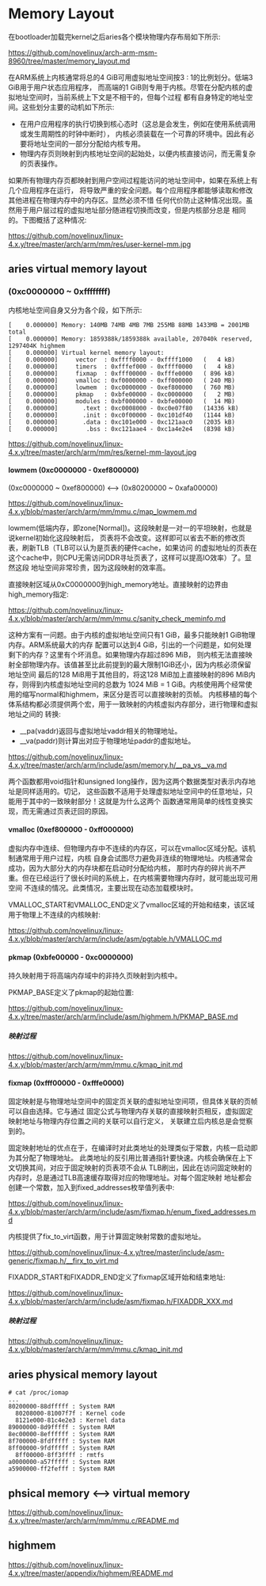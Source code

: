 Memory Layout
========================================

在bootloader加载完kernel之后aries各个模块物理内存布局如下所示:

https://github.com/novelinux/arch-arm-msm-8960/tree/master/memory_layout.md

在ARM系统上内核通常将总的4 GiB可用虚拟地址空间按3 : 1的比例划分。低端3 GiB用于用户状态应用程序，
而高端的1 GiB则专用于内核。尽管在分配内核的虚拟地址空间时，当前系统上下文是不相干的，但每个过程
都有自身特定的地址空间。这些划分主要的动机如下所示:

* 在用户应用程序的执行切换到核心态时（这总是会发生，例如在使用系统调用或发生周期性的时钟中断时），
  内核必须装载在一个可靠的环境中。因此有必要将地址空间的一部分分配给内核专用。
* 物理内存页则映射到内核地址空间的起始处，以便内核直接访问，而无需复杂的页表操作。

如果所有物理内存页都映射到用户空间过程能访问的地址空间中，如果在系统上有几个应用程序在运行，
将导致严重的安全问题。每个应用程序都能够读取和修改其他进程在物理内存中的内存区。显然必须不惜
任何代价防止这种情况出现。虽然用于用户层过程的虚拟地址部分随进程切换而改变，但是内核部分总是
相同的。下图概括了这种情况:

https://github.com/novelinux/linux-4.x.y/tree/master/arch/arm/mm/res/user-kernel-mm.jpg

aries virtual memory layout
----------------------------------------

### (0xc0000000 ~ 0xffffffff)

内核地址空间自身又分为各个段，如下所示:

```
[    0.000000] Memory: 140MB 74MB 4MB 7MB 255MB 88MB 1433MB = 2001MB total
[    0.000000] Memory: 1859388k/1859388k available, 207040k reserved, 1297404K highmem
[    0.000000] Virtual kernel memory layout:
[    0.000000]     vector  : 0xffff0000 - 0xffff1000   (   4 kB)
[    0.000000]     timers  : 0xfffef000 - 0xffff0000   (   4 kB)
[    0.000000]     fixmap  : 0xfff00000 - 0xfffe0000   ( 896 kB)
[    0.000000]     vmalloc : 0xf0000000 - 0xff000000   ( 240 MB)
[    0.000000]     lowmem  : 0xc0000000 - 0xef800000   ( 760 MB)
[    0.000000]     pkmap   : 0xbfe00000 - 0xc0000000   (   2 MB)
[    0.000000]     modules : 0xbf000000 - 0xbfe00000   (  14 MB)
[    0.000000]       .text : 0xc0008000 - 0xc0e07f80   (14336 kB)
[    0.000000]       .init : 0xc0f00000 - 0xc101df40   (1144 kB)
[    0.000000]       .data : 0xc101e000 - 0xc121aac0   (2035 kB)
[    0.000000]        .bss : 0xc121aae4 - 0xc1a4e2e4   (8398 kB)
```

https://github.com/novelinux/linux-4.x.y/tree/master/arch/arm/mm/res/kernel-mm-layout.jpg

#### lowmem (0xc0000000 - 0xef800000)

(0xc0000000 ~ 0xef800000) <--> (0x80200000 ~ 0xafa00000)

https://github.com/novelinux/linux-4.x.y/blob/master/arch/arm/mm/mmu.c/map_lowmem.md

lowmem(低端内存，即zone[Normal])。这段映射是一对一的平坦映射，也就是说kernel初始化这段映射后，
页表将不会改变。这样即可以省去不断的修改页表，刷新TLB（TLB可以认为是页表的硬件cache，如果访问
的虚拟地址的页表在这个cache中，则CPU无需访问DDR寻址页表了，这样可以提高IO效率）了。显然这段
地址空间非常珍贵，因为这段映射的效率高。

直接映射区域从0xC0000000到high_memory地址。直接映射的边界由high_memory指定:

https://github.com/novelinux/linux-4.x.y/blob/master/arch/arm/mm/mmu.c/sanity_check_meminfo.md

这种方案有一问题。由于内核的虚拟地址空间只有1 GiB，最多只能映射1 GiB物理内存。ARM系统最大的内存
配置可以达到4 GiB，引出的一个问题是，如何处理剩下的内存？这里有个坏消息。如果物理内存超过896 MiB，
则内核无法直接映射全部物理内存。该值甚至比此前提到的最大限制1GiB还小，因为内核必须保留地址空间
最后的128 MiB用于其他目的，将这128 MiB加上直接映射的896 MiB内存，则得到内核虚拟地址空间的总数为
1024 MiB = 1 GiB。内核使用两个经常使用的缩写normal和highmem，来区分是否可以直接映射的页帧。
内核移植的每个体系结构都必须提供两个宏，用于一致映射的内核虚拟内存部分，进行物理和虚拟地址之间的
转换:

* __pa(vaddr)返回与虚拟地址vaddr相关的物理地址。
* __va(paddr)则计算出对应于物理地址paddr的虚拟地址。

https://github.com/novelinux/linux-4.x.y/tree/master/arch/arm/include/asm/memory.h/__pa_vs__va.md

两个函数都用void指针和unsigned long操作，因为这两个数据类型对表示内存地址是同样适用的。切记，
这些函数不适用于处理虚拟地址空间中的任意地址，只能用于其中的一致映射部分！这就是为什么这两个
函数通常用简单的线性变换实现，而无需通过页表迂回的原因。

#### vmalloc (0xef800000 - 0xff000000)

虚拟内存中连续、但物理内存中不连续的内存区，可以在vmalloc区域分配。该机制通常用于用户过程，内核
自身会试图尽力避免非连续的物理地址。内核通常会成功，因为大部分大的内存块都在启动时分配给内核，
那时内存的碎片尚不严重。但在已经运行了很长时间的系统上，在内核需要物理内存时，就可能出现可用空间
不连续的情况。此类情况，主要出现在动态加载模块时。

VMALLOC_START和VMALLOC_END定义了vmalloc区域的开始和结束，该区域用于物理上不连续的内核映射:

https://github.com/novelinux/linux-4.x.y/blob/master/arch/arm/include/asm/pgtable.h/VMALLOC.md

#### pkmap (0xbfe00000 - 0xc0000000)

持久映射用于将高端内存域中的非持久页映射到内核中。

PKMAP_BASE定义了pkmap的起始位置:

https://github.com/novelinux/linux-4.x.y/tree/master/arch/arm/include/asm/highmem.h/PKMAP_BASE.md

##### 映射过程

https://github.com/novelinux/linux-4.x.y/blob/master/arch/arm/mm/mmu.c/kmap_init.md

#### fixmap (0xfff00000 - 0xfffe0000)

固定映射是与物理地址空间中的固定页关联的虚拟地址空间项，但具体关联的页帧可以自由选择。它与通过
固定公式与物理内存关联的直接映射页相反，虚拟固定映射地址与物理内存位置之间的关联可以自行定义，
关联建立后内核总是会觉察到的。

固定映射地址的优点在于，在编译时对此类地址的处理类似于常数，内核一启动即为其分配了物理地址。
此类地址的反引用比普通指针要快速。内核会确保在上下文切换其间，对应于固定映射的页表项不会从
TLB刷出，因此在访问固定映射的内存时，总是通过TLB高速缓存取得对应的物理地址。对每个固定映射
地址都会创建一个常数，加入到fixed_addresses枚举值列表中:

https://github.com/novelinux/linux-4.x.y/blob/master/arch/arm/include/asm/fixmap.h/enum_fixed_addresses.md

内核提供了fix_to_virt函数，用于计算固定映射常数的虚拟地址。

https://github.com/novelinux/linux-4.x.y/tree/master/include/asm-generic/fixmap.h/__firx_to_virt.md

FIXADDR_START和FIXADDR_END定义了fixmap区域开始和结束地址:

https://github.com/novelinux/linux-4.x.y/blob/master/arch/arm/include/asm/fixmap.h/FIXADDR_XXX.md

##### 映射过程

https://github.com/novelinux/linux-4.x.y/blob/master/arch/arm/mm/mmu.c/kmap_init.md

aries physical memory layout
----------------------------------------

```
# cat /proc/iomap
...
80200000-88dfffff : System RAM
  80208000-81007f7f : Kernel code
  8121e000-81c4e2e3 : Kernel data
89000000-8d9fffff : System RAM
8ec00000-8effffff : System RAM
8f700000-8fdfffff : System RAM
8ff00000-9fdfffff : System RAM
  8ff00000-8ff3ffff : rmtfs
a0000000-a57fffff : System RAM
a5900000-ff2fefff : System RAM
```

phsical memory <--> virtual memory
----------------------------------------

https://github.com/novelinux/linux-4.x.y/tree/master/arch/arm/mm/mmu.c/README.md

highmem
----------------------------------------

https://github.com/novelinux/linux-4.x.y/tree/master/appendix/highmem/README.md
